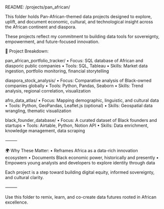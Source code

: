 README: /projects/pan_african/

This folder holds Pan-African-themed data projects designed to explore, uplift, and document economic, cultural, and technological insight across the African continent and diaspora.

These projects reflect my commitment to building data tools for sovereignty, empowerment, and future-focused innovation.

📁 Project Breakdown:

pan_african_portfolio_tracker/
	•	Focus: SQL database of African and diasporic public companies
	•	Tools: SQL, Tableau
	•	Skills: Market data ingestion, portfolio monitoring, financial storytelling

diaspora_stock_analysis/
	•	Focus: Comparative analysis of Black-owned companies globally
	•	Tools: Python, Pandas, Seaborn
	•	Skills: Trend analysis, regional correlation, visualization

afro_data_atlas/
	•	Focus: Mapping demographic, linguistic, and cultural data
	•	Tools: Python, GeoPandas, Leaflet.js (optional)
	•	Skills: Geospatial data wrangling, thematic visualization

black_founder_database/
	•	Focus: A curated dataset of Black founders and startups
	•	Tools: Airtable, Python, Notion API
	•	Skills: Data enrichment, knowledge management, data scraping

⸻

🌍 Why These Matter:
	•	Reframes Africa as a data-rich innovation ecosystem
	•	Documents Black economic power, historically and presently
	•	Empowers young analysts and developers to explore identity through data

Each project is a step toward building digital equity, informed sovereignty, and cultural clarity.

⸻

Use this folder to remix, learn, and co-create data futures rooted in African excellence.